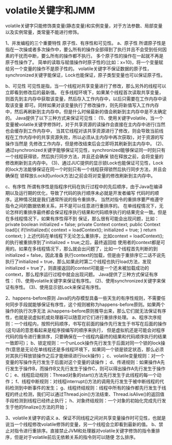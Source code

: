 # volatile关键字和JMM
   volatile关键字只能修饰类变量(静态变量)和实例变量，对于方法参数、局部变量以及实例常量，类常量不能进行修饰。

1、并发编程的三个重要特性
   原子性、有序性和可见性。
   a、原子性
   所谓原子性是指在一次操或者多次操作中，要么所有的操作全部得到了执行并且不会受到任何因素的干扰而中断，要么所有的操作都不执行。
   多个原子性的操作在一起就不再是原子性操作了。
   简单的读取与赋值操作时原子性的(比如：x=10)，将一个变量赋给另一个变量的操作不是原子性的。
   volatile关键字不保证数据的原子性，synchronized关键字能保证，Lock也能保证，原子类型变量也可以保证原子性。
   
   b、可见性
   可见性是指，当一个线程对共享变量进行了修改，那么另外的线程可以立即看到修改后的最新值。
   在多线程环境下，如果某个线程首次读取共享变量，则首先到主内存中获取该变量，然后存入工作内存中，以后只需要在工作内存中读取该变量
即可。同样如果对该变量执行了修改操作，则先将新值写入工作内存中，然后再刷新到主内存中。但是什么时候最新的值会刷新到主内存中是不太确定的。
   Java提供了以下三种方式来保证可见性：
   (1)、使用关键字volatile，当一个变量被volatile关键字修饰时，对于共享资源的读操作会直接在主内存中进行(当然也会缓存到工作内存中，
当其它线程对该共享资源进行了修改，则会导致当前线程在工作内存中的共享资源失败，所以必须从主内存中再次获取)，对于资源的写操作当然是
先修改工作内存，但是修改结束后会立即将其刷新到主内存中。
   (2)、通过synchronized关键字能够保证可见性，synchronized能够保证同一时刻只有一个线程获得锁，然后执行同步方法，并且还会确保
锁在释放之前，会将变量的修改刷新到主内存中。
   (3)、通过JUC提供的显示锁Lock也能保证可见性，Lock的lock方法能够保证在同一个时刻只有一个线程获得锁然后执行同步方法，并且会确保在
锁释放(Lock的unlock方法)之前会将对变量的修改刷新到主内存中。
   
   c、有序性
   所谓有序性是指程序代码在执行过程中的先后顺序，由于Java在编译期以及运行期的优化，导致了代码的执行顺序未必就是开发者编写
代码时的顺序。这种情况就是我们通常所说的指令重排序。
   当然对指令的重排序要严格遵守指令之间的数据依赖关系，并不是可以任意进行重排序的。
   在单线程情况下，无论怎样的重排序最终都会保证程序执行结果和代码顺序执行的结果完全一致。但是在多线程情况下，如果有序性得不到
保证，那么很有可能会出现问题，比如：
private boolean initialized = false;
private Context context;
public Context load(){
    if(!initialized){
       context = loadContext();
       initialized = true;
    }
    return context;
}
上述代码在单线程下无论怎么重排序，比如context = loadContext();的执行被重排序到了initialized = true;之后，最终返回给
使用者的context都是可用的。如果在多线程情况下，那么就会出问题了，比如一个线程首先判断的到initialized = false，因此准备
执行context的加载，但是由于重排序它二话不说先执行了initialized = true，那么如果此时第二个线程也执行load方法，发现
initialized = true了，则直接返回的context可能是一个还未被加载成功的context，那么程序运行过程中就会出现问题。
   Java提供了三种方式保证有序性：
   (1)、使用volatile关键字来保证有序性。
   (2)、使用synchronized关键字来保证有序性。
   (3)、使用显示锁Lock来保证有序性。
   
2、happens-before原则
   Java的内存模型具备一些天生的有序性规则，不需要任何同步手段就能够保证有序性，这个规则被称为happens-before原则。如果两个操作的执行次序无法
从happens-before原则推导出来，那么它们就无法保证有序性，也就是说虚拟机或处理器可以随意对它们进行重排序处理。
   a、程序次序规则：一个线程内，按照代码顺序，书写在前面的操作先行发生于书写在后面的操作(这句话的意思看起来是程序按编写的顺序来执行，
但是虚拟机还是可能会对程序代码的指令进行重排序，只要确保在一个线程内最终的结果和代码顺序执行的结果一致即可)；
   b、锁定规则：一个unLock操作先行发生于后面对同一个锁的lock操作(意思是无论在单线程还是多线程环境下，如果同一个锁是锁定状态，那么必须
对其执行释放锁操作之后才能继续进行lock操作)；
   c、volatile变量规则：对一个变量的写操作先行发生于后面对这个变量的读操作；
   d、传递规则：如果操作A先行发生于操作B，而操作B又先行发生于操作C，则可以得出操作A先行发生于操作C；
   e、线程启动规则：Thread对象的start()方法先行发生于此线程的每一个动作；
   f、线程中断规则：对线程interrupt()方法的调用先行发生于被中断线程的代码检测到中断事件的发生；
   g、线程终结规则：线程中所有的操作都先行发生于线程的终止检测，我们可以通过Thread.join()方法结束、Thread.isAlive()的返回值手段检测到线程已经终止执行；
   h、对象终结规则：一个对象的初始化完成先行发生于他的finalize()方法的开始；
   
3、volatile关键字的语义
   a、保证不同线程之间对共享变量操作时可见性，也就是说当一个线程修改volatile修饰的变量，另一个线程会立即看到最新的值。
   b、禁止对指令进行重排序。直接禁止JVM和处理器对volatile关键字修饰的指令重排序，但是对于volatile前后无依赖关系的指令则可以随便
怎么排序。
   